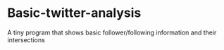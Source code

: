 # Basic-twitter-analysis
A tiny program that shows basic follower/following information and their intersections
